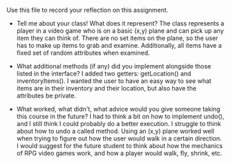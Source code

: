 Use this file to record your reflection on this assignment.

- Tell me about your class! What does it represent?
The class represents a player in a video game who is on a basic (x,y) plane and can pick up any item they can think of. There are no set items on the plane, so the user has to make up items to grab and examine. Additionally, all items have a fixed set of random attributes when examined.

- What additional methods (if any) did you implement alongside those listed in the interface?
I added two getters: getLocation() and inventoryItems(). I wanted the user to have an easy way to see what items are in their inventory and their location, but also have the attributes be private. 

- What worked, what didn't, what advice would you give someone taking this course in the future?
I had to think a bit on how to implement undo(), and I still think I could probably do a better execution. I struggle to think about how to undo a called method. Using an (x,y) plane worked well when trying to figure out how the user would walk in a certain direction. I would suggest for the future student to think about how the mechanics of RPG video games work, and how a player would walk, fly, shrink, etc.
